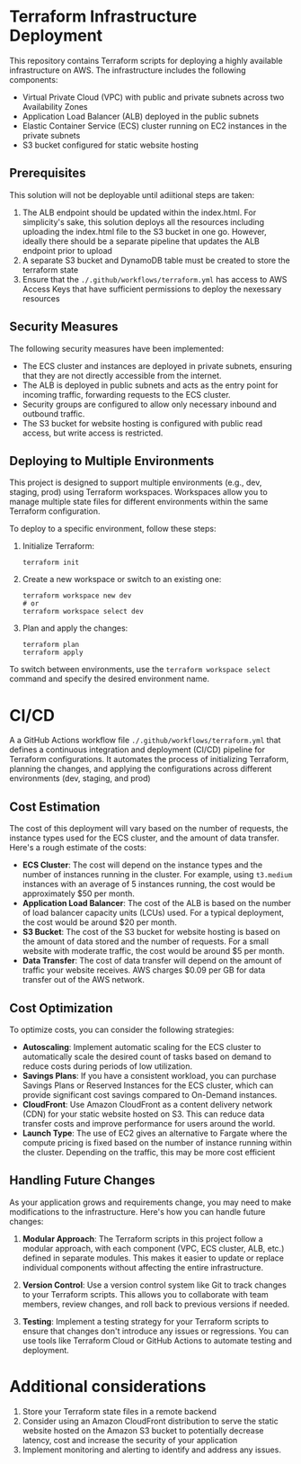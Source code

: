 # Terraform Infrastructure Deployment

This repository contains Terraform scripts for deploying a highly available infrastructure on AWS. The infrastructure includes the following components:

- Virtual Private Cloud (VPC) with public and private subnets across two Availability Zones
- Application Load Balancer (ALB) deployed in the public subnets
- Elastic Container Service (ECS) cluster running on EC2 instances in the private subnets
- S3 bucket configured for static website hosting

## Prerequisites
This solution will not be deployable until adiitional steps are taken:
1. The ALB endpoint should be updated within the index.html. For simplicity's sake, this solution deploys all the resources including uploading the index.html file to the S3 bucket in one go. However, ideally there should be a separate pipeline that updates the ALB endpoint prior to upload
2. A separate S3 bucket and DynamoDB table must be created to store the terraform state
3. Ensure that the `./.github/workflows/terraform.yml` has access to AWS Access Keys that have sufficient permissions to deploy the nexessary resources  

## Security Measures

The following security measures have been implemented:

- The ECS cluster and instances are deployed in private subnets, ensuring that they are not directly accessible from the internet.
- The ALB is deployed in public subnets and acts as the entry point for incoming traffic, forwarding requests to the ECS cluster.
- Security groups are configured to allow only necessary inbound and outbound traffic.
- The S3 bucket for website hosting is configured with public read access, but write access is restricted.

## Deploying to Multiple Environments

This project is designed to support multiple environments (e.g., dev, staging, prod) using Terraform workspaces. Workspaces allow you to manage multiple state files for different environments within the same Terraform configuration.

To deploy to a specific environment, follow these steps:

1. Initialize Terraform:
   ```
   terraform init
   ```

2. Create a new workspace or switch to an existing one:
   ```
   terraform workspace new dev
   # or
   terraform workspace select dev
   ```

3. Plan and apply the changes:
   ```
   terraform plan
   terraform apply
   ```

To switch between environments, use the `terraform workspace select` command and specify the desired environment name.

# CI/CD
A a GitHub Actions workflow file `./.github/workflows/terraform.yml` that defines a continuous integration and deployment (CI/CD) pipeline for Terraform configurations. It automates the process of initializing Terraform, planning the changes, and applying the configurations across different environments (dev, staging, and prod)

## Cost Estimation

The cost of this deployment will vary based on the number of requests, the instance types used for the ECS cluster, and the amount of data transfer. Here's a rough estimate of the costs:

- **ECS Cluster**: The cost will depend on the instance types and the number of instances running in the cluster. For example, using `t3.medium` instances with an average of 5 instances running, the cost would be approximately $50 per month.
- **Application Load Balancer**: The cost of the ALB is based on the number of load balancer capacity units (LCUs) used. For a typical deployment, the cost would be around $20 per month.
- **S3 Bucket**: The cost of the S3 bucket for website hosting is based on the amount of data stored and the number of requests. For a small website with moderate traffic, the cost would be around $5 per month.
- **Data Transfer**: The cost of data transfer will depend on the amount of traffic your website receives. AWS charges $0.09 per GB for data transfer out of the AWS network.

## Cost Optimization

To optimize costs, you can consider the following strategies:

- **Autoscaling**: Implement automatic scaling for the ECS cluster to automatically scale the desired count of tasks based on demand to reduce costs during periods of low utilization. 
- **Savings Plans**: If you have a consistent workload, you can purchase Savings Plans or Reserved Instances for the ECS cluster, which can provide significant cost savings compared to On-Demand instances.
- **CloudFront**: Use Amazon CloudFront as a content delivery network (CDN) for your static website hosted on S3. This can reduce data transfer costs and improve performance for users around the world.
- **Launch Type**: The use of EC2 gives an alternative to Fargate where the compute pricing is fixed based on the number of instance running within the cluster. Depending on the traffic, this may be more cost efficient  


## Handling Future Changes

As your application grows and requirements change, you may need to make modifications to the infrastructure. Here's how you can handle future changes:

1. **Modular Approach**: The Terraform scripts in this project follow a modular approach, with each component (VPC, ECS cluster, ALB, etc.) defined in separate modules. This makes it easier to update or replace individual components without affecting the entire infrastructure.

2. **Version Control**: Use a version control system like Git to track changes to your Terraform scripts. This allows you to collaborate with team members, review changes, and roll back to previous versions if needed.

3. **Testing**: Implement a testing strategy for your Terraform scripts to ensure that changes don't introduce any issues or regressions. You can use tools like Terraform Cloud or GitHub Actions to automate testing and deployment.


# Additional considerations

1. Store your Terraform state files in a remote backend
2. Consider using an Amazon CloudFront distribution to serve the static website hosted on the Amazon S3 bucket to potentially decrease latency, cost and increase the security of your application
3. Implement monitoring and alerting to identify and address any issues.
